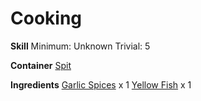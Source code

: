 <!-- TITLE: Baked Yellow Fish -->
<!-- SUBTITLE:  -->
# Cooking
**Skill**
Minimum: Unknown
Trivial: 5

**Container**
[Spit](spit)

**Ingredients**
[Garlic Spices](garlic-spices) x 1
[Yellow Fish](yellow-fish) x 1